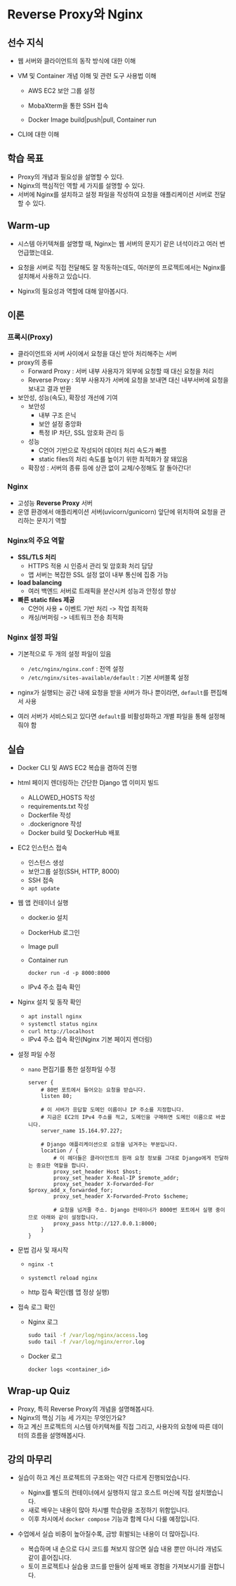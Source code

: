 # Reverse Proxy와 Nginx



## 선수 지식

- 웹 서버와 클라이언트의 동작 방식에 대한 이해

- VM 및 Container 개념 이해 및 관련 도구 사용법 이해

  - AWS EC2 보안 그룹 설정
  - MobaXterm을 통한 SSH 접속

  - Docker Image build|push|pull, Container run

- CLI에 대한 이해



## 학습 목표

- Proxy의 개념과 필요성을 설명할 수 있다.
- Nginx의 핵심적인 역할 세 가지를 설명할 수 있다.
- 서버에 Nginx를 설치하고 설정 파일을 작성하여 요청을 애플리케이션 서버로 전달할 수 있다.



## Warm-up

- 시스템 아키텍쳐를 설명할 때, Nginx는 웹 서버의 문지기 같은 녀석이라고 여러 번 언급했는데요.
- 요청을 서버로 직접 전달해도 잘 작동하는데도, 여러분의 프로젝트에서는 Nginx를 설치해서 사용하고 있습니다.

- Nginx의 필요성과 역할에 대해 알아봅시다.



## 이론

### 프록시(Proxy)

- 클라이언트와 서버 사이에서 요청을 대신 받아 처리해주는 서버
- proxy의 종류
  - Forward Proxy : 서버 내부 사용자가 외부에 요청할 때 대신 요청을 처리
  - Reverse Proxy : 외부 사용자가 서버에 요청을 보내면 대신 내부서버에 요청을 보내고 결과 반환
- 보안성, 성능(속도), 확장성 개선에 기여
  - 보안성
    - 내부 구조 은닉
    - 보안 설정 중앙화
    - 특정 IP 차단, SSL 암호화 관리 등
  - 성능
    - C언어 기반으로 작성되어 데이터 처리 속도가 빠름
    - static files의 처리 속도를 높이기 위한 최적화가 잘 돼있음
  - 확장성 : 서버의 종류 등에 상관 없이 교체/수정해도 잘 돌아간다!



### Nginx

- 고성능 **Reverse Proxy** 서버
- 운영 환경에서 애플리케이션 서버(uvicorn/gunicorn) 앞단에 위치하여 요청을 관리하는 문지기 역할



### Nginx의 주요 역할

- **SSL/TLS 처리**
  - HTTPS 적용 시 인증서 관리 및 암호화 처리 담당
  - 앱 서버는 복잡한 SSL 설정 없이 내부 통신에 집중 가능
- **load balancing**
  - 여러 백엔드 서버로 트래픽을 분산시켜 성능과 안정성 향상
- **빠른 static files 제공**
  - C언어 사용 + 이벤트 기반 처리 -> 작업 최적화
  - 캐싱/버퍼링 -> 네트워크 전송 최적화



### Nginx 설정 파일

- 기본적으로 두 개의 설정 파일이 있음
  - `/etc/nginx/nginx.conf` : 전역 설정
  -  `/etc/nginx/sites-available/default` : 기본 서버블록 설정

- nginx가 실행되는 공간 내에 요청을 받을 서버가 하나 뿐이라면, `default`를 편집해서 사용

- 여러 서버가 서비스되고 있다면 `default`를 비활성화하고 개별 파일을 통해 설정해줘야 함



## 실습

- Docker CLI 및 AWS EC2 복습을 겸하여 진행

- html 페이지 렌더링하는 간단한 Django 앱 이미지 빌드
  - ALLOWED_HOSTS 작성
  - requirements.txt 작성
  - Dockerfile 작성
  - .dockerignore 작성
  - Docker build 및 DockerHub 배포

- EC2 인스턴스 접속

  - 인스턴스 생성
  - 보안그룹 설정(SSH, HTTP, 8000)
  - SSH 접속
  - `apt update`

- 웹 앱 컨테이너 실행

  - docker.io 설치

  - DockerHub 로그인

  - Image pull

  - Container run

    `docker run -d -p 8000:8000`

  - IPv4 주소 접속 확인

- Nginx 설치 및 동작 확인

  - `apt install nginx`
  - `systemctl status nginx`
  - `curl http://localhost`
  - IPv4 주소 접속 확인(Nginx 기본 페이지 렌더링)

- 설정 파일 수정

  - `nano` 편집기를 통한 설정파일 수정

    ```nginx
    server {
        # 80번 포트에서 들어오는 요청을 받습니다.
        listen 80;
    
        # 이 서버가 응답할 도메인 이름이나 IP 주소를 지정합니다.
        # 지금은 EC2의 IPv4 주소를 적고, 도메인을 구매하면 도메인 이름으로 바꿉니다.
        server_name 15.164.97.227;
    
        # Django 애플리케이션으로 요청을 넘겨주는 부분입니다.
        location / {
            # 이 헤더들은 클라이언트의 원래 요청 정보를 그대로 Django에게 전달하는 중요한 역할을 합니다.
            proxy_set_header Host $host;
            proxy_set_header X-Real-IP $remote_addr;
            proxy_set_header X-Forwarded-For $proxy_add_x_forwarded_for;
            proxy_set_header X-Forwarded-Proto $scheme;
    
            # 요청을 넘겨줄 주소. Django 컨테이너가 8000번 포트에서 실행 중이므로 아래와 같이 설정합니다.
            proxy_pass http://127.0.0.1:8000;
        }
    }
    ```

- 문법 검사 및 재시작

  - `nginx -t`
  - `systemctl reload nginx`

  - http 접속 확인(웹 앱 정상 실행)

- 접속 로그 확인

  - Nginx 로그

    ```cmd
    sudo tail -f /var/log/nginx/access.log
    sudo tail -f /var/log/nginx/error.log
    ```

  - Docker 로그

    `docker logs <container_id>`




## Wrap-up Quiz

- Proxy, 특히 Reverse Proxy의 개념을 설명해봅시다.
- Nginx의 핵심 기능 세 가지는 무엇인가요?
- 하고 계신 프로젝트의 시스템 아키텍쳐를 직접 그리고, 사용자의 요청에 따른 데이터의 흐름을 설명해봅시다.



## 강의 마무리

- 실습이 하고 계신 프로젝트의 구조와는 약간 다르게 진행되었습니다.
  - Nginx를 별도의 컨테이너에서 실행하지 않고 호스트 머신에 직접 설치했습니다.
  - 새로 배우는 내용이 많아 차시별 학습량을 조정하기 위함입니다.
  - 이후 차시에서 `docker compose` 기능과 함께 다시 다룰 예정입니다.

- 수업에서 실습 비중이 높아질수록, 금방 휘발되는 내용이 더 많아집니다.
  - 복습하며 내 손으로 다시 코드를 쳐보지 않으면 실습 내용 뿐만 아니라 개념도 같이 흩어집니다.
  - 토이 프로젝트나 실습용 코드를 만들어 실제 배포 경험을 가져보시기를 권합니다.